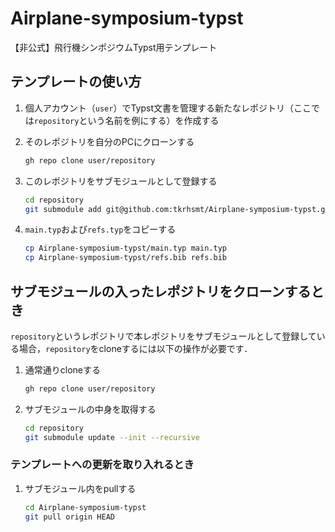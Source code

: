 # Airplane-symposium-typst
【非公式】飛行機シンポジウムTypst用テンプレート

## テンプレートの使い方

1. 個人アカウント（`user`）でTypst文書を管理する新たなレポジトリ（ここでは`repository`という名前を例にする）を作成する
2. そのレポジトリを自分のPCにクローンする

   ```bash
   gh repo clone user/repository
   ```

3. このレポジトリをサブモジュールとして登録する

   ```bash
   cd repository
   git submodule add git@github.com:tkrhsmt/Airplane-symposium-typst.git
   ```

4. `main.typ`および`refs.typ`をコピーする

   ```bash
   cp Airplane-symposium-typst/main.typ main.typ
   cp Airplane-symposium-typst/refs.bib refs.bib
   ```

## サブモジュールの入ったレポジトリをクローンするとき

`repository`というレポジトリで本レポジトリをサブモジュールとして登録している場合，`repository`をcloneするには以下の操作が必要です．

1. 通常通りcloneする

   ```bash
   gh repo clone user/repository
   ```

2. サブモジュールの中身を取得する

   ```bash
   cd repository
   git submodule update --init --recursive
   ```

### テンプレートへの更新を取り入れるとき

1. サブモジュール内をpullする

   ```bash
   cd Airplane-symposium-typst
   git pull origin HEAD
   ```
